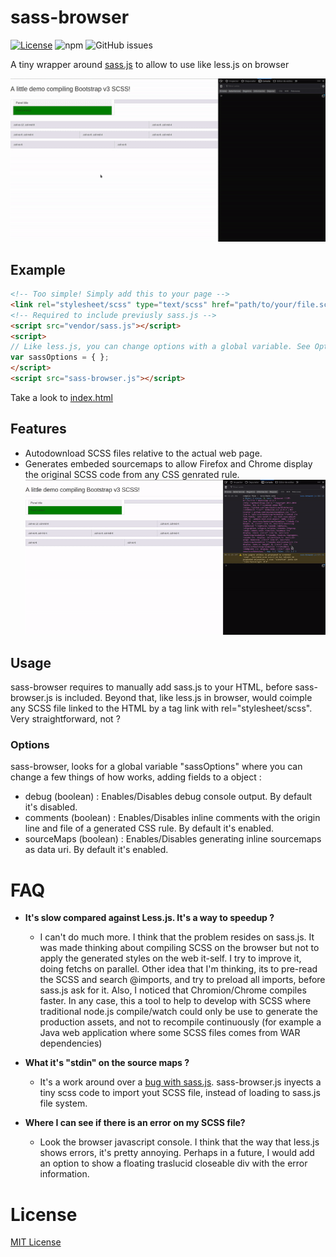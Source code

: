 # sass-browser
[![License](http://img.shields.io/:license-mit-blue.svg)](http://doge.mit-license.org)
![npm](https://img.shields.io/npm/v/sass-browser)
![GitHub issues](https://img.shields.io/github/issues/Zardoz89/sass-browser)

A tiny wrapper around [sass.js](https://github.com/medialize/sass.js/) to allow to use like less.js on browser

![sass-browser compiling Bootstrap v3 on Firefox](docs/sass-browser.gif)

## Example

```html
<!-- Too simple! Simply add this to your page -->
<link rel="stylesheet/scss" type="text/scss" href="path/to/your/file.scss" />
<!-- Required to include previusly sass.js -->
<script src="vendor/sass.js"></script>
<script>
// Like less.js, you can change options with a global variable. See Options
var sassOptions = { };
</script>
<script src="sass-browser.js"></script>
```

Take a look to [index.html](index.html)

## Features

* Autodownload SCSS files relative to the actual web page.
* Generates embeded sourcemaps to allow Firefox and Chrome display the original
    SCSS code from any CSS genrated rule. ![sourceMaps](docs/sass-browser-2.gif)

## Usage

sass-browser requires to manually add sass.js to your HTML, before
sass-browser.js is included. Beyond that, like less.js in browser, would
coimple any SCSS file linked to the HTML by a tag link with
rel="stylesheet/scss". Very straightforward, not ?

### Options

sass-browser, looks for a global variable "sassOptions" where you can change a
few things of how works, adding fields to a object :

* debug (boolean) : Enables/Disables debug console output. By default it's
    disabled.
* comments (boolean) : Enables/Disables inline comments with the origin line
    and file of a generated CSS rule. By default it's enabled.
* sourceMaps (boolean) : Enables/Disables generating inline sourcemaps as data
    uri. By default it's enabled.

# FAQ

- **It's slow compared against Less.js. It's a way to speedup ?**
    - I can't do much more. I think that the problem resides on sass.js. It was
        made thinking about compiling SCSS on the browser but not to apply the
        generated styles on the web it-self. I try to improve it, doing fetchs
        on parallel. Other idea that I'm thinking, its to pre-read the SCSS and
        search @imports, and try to preload all imports, before sass.js ask for it.
        Also, I noticed that Chromion/Chrome compiles faster. In any case, this
        a tool to help to develop with SCSS where traditional node.js
        compile/watch could only be use to generate the production assets, and
        not to recompile continuously (for example a Java web application where
        some SCSS files comes from WAR dependencies)

- **What it's "stdin" on the source maps ?**
    - It's a work around over a [bug with sass.js](https://github.com/medialize/sass.js/issues/129). 
        sass-browser.js inyects a tiny scss code to import yout SCSS file, 
        instead of loading to sass.js file system.
   
- **Where I can see if there is an error on my SCSS file?**
    - Look the browser javascript console. I think that the way that less.js
        shows errors, it's pretty annoying. Perhaps in a future, I would add an
        option to show a floating traslucid closeable div with the error information.

# License 

 [MIT License](https://opensource.org/licenses/mit-license.php)
